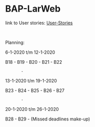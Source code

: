 # BAP-LarWeb

link to User stories: [User-Stories]

[User-stories]: <laravel_user_stories_Zenzo.xlsx>

<br>

Planning:

6-1-2020 t/m 12-1-2020

B18 - B19 - B20 - B21 - B22

           -

13-1-2020 t/m 19-1-2020

B23 - B24 - B25 - B26 - B27

           -

20-1-2020 t/m 26-1-2020

B28 - B29 - (Missed deadlines make-up)

